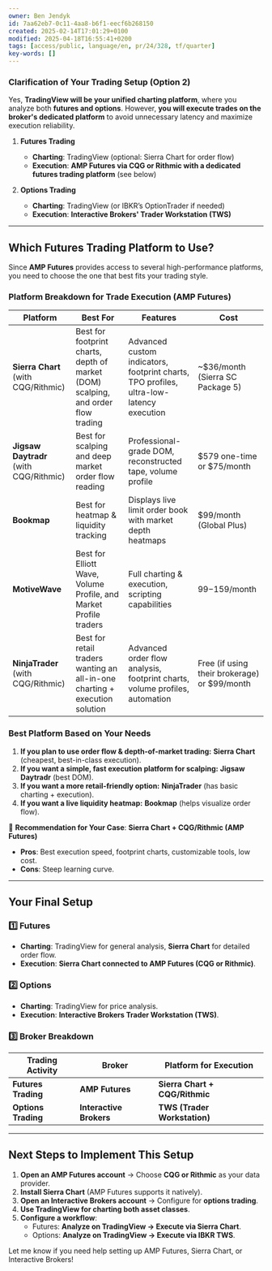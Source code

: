 ```yaml
---
owner: Ben Jendyk
id: 7aa62eb7-0c11-4aa8-b6f1-eecf6b268150
created: 2025-02-14T17:01:29+0100
modified: 2025-04-18T16:55:41+0200
tags: [access/public, language/en, pr/24/328, tf/quarter]
key-words: []
---
```


### **Clarification of Your Trading Setup (Option 2)**
Yes, **TradingView will be your unified charting platform**, where you analyze both **futures and options**. However, **you will execute trades on the broker's dedicated platform** to avoid unnecessary latency and maximize execution reliability.

1. **Futures Trading**
   - **Charting**: TradingView (optional: Sierra Chart for order flow)
   - **Execution**: **AMP Futures via CQG or Rithmic with a dedicated futures trading platform** (see below)

2. **Options Trading**
   - **Charting**: TradingView (or IBKR’s OptionTrader if needed)
   - **Execution**: **Interactive Brokers' Trader Workstation (TWS)**

---

## **Which Futures Trading Platform to Use?**
Since **AMP Futures** provides access to several high-performance platforms, you need to choose the one that best fits your trading style.

### **Platform Breakdown for Trade Execution (AMP Futures)**
| Platform | Best For | Features | Cost |
|----------|---------|----------|------|
| **Sierra Chart** (with CQG/Rithmic) | Best for footprint charts, depth of market (DOM) scalping, and order flow trading | Advanced custom indicators, footprint charts, TPO profiles, ultra-low-latency execution | ~$36/month (Sierra SC Package 5) |
| **Jigsaw Daytradr** (with CQG/Rithmic) | Best for scalping and deep market order flow reading | Professional-grade DOM, reconstructed tape, volume profile | $579 one-time or $75/month |
| **Bookmap** | Best for heatmap & liquidity tracking | Displays live limit order book with market depth heatmaps | $99/month (Global Plus) |
| **MotiveWave** | Best for Elliott Wave, Volume Profile, and Market Profile traders | Full charting & execution, scripting capabilities | $99-$159/month |
| **NinjaTrader** (with CQG/Rithmic) | Best for retail traders wanting an all-in-one charting + execution solution | Advanced order flow analysis, footprint charts, volume profiles, automation | Free (if using their brokerage) or $99/month |

### **Best Platform Based on Your Needs**
1. **If you plan to use order flow & depth-of-market trading:** **Sierra Chart** (cheapest, best-in-class execution).
2. **If you want a simple, fast execution platform for scalping:** **Jigsaw Daytradr** (best DOM).
3. **If you want a more retail-friendly option:** **NinjaTrader** (has basic charting + execution).
4. **If you want a live liquidity heatmap:** **Bookmap** (helps visualize order flow).

🚀 **Recommendation for Your Case**: **Sierra Chart + CQG/Rithmic (AMP Futures)**
- **Pros**: Best execution speed, footprint charts, customizable tools, low cost.
- **Cons**: Steep learning curve.

---

## **Your Final Setup**
### **1️⃣ Futures**
- **Charting**: TradingView for general analysis, **Sierra Chart** for detailed order flow.
- **Execution**: **Sierra Chart connected to AMP Futures (CQG or Rithmic)**.

### **2️⃣ Options**
- **Charting**: TradingView for price analysis.
- **Execution**: **Interactive Brokers Trader Workstation (TWS)**.

### **3️⃣ Broker Breakdown**
| **Trading Activity** | **Broker** | **Platform for Execution** |
|----------------------|-----------|---------------------------|
| **Futures Trading** | **AMP Futures** | **Sierra Chart + CQG/Rithmic** |
| **Options Trading** | **Interactive Brokers** | **TWS (Trader Workstation)** |

---

## **Next Steps to Implement This Setup**
1. **Open an AMP Futures account** → Choose **CQG or Rithmic** as your data provider.
2. **Install Sierra Chart** (AMP Futures supports it natively).
3. **Open an Interactive Brokers account** → Configure for **options trading**.
4. **Use TradingView for charting both asset classes**.
5. **Configure a workflow**:
   - Futures: **Analyze on TradingView → Execute via Sierra Chart**.
   - Options: **Analyze on TradingView → Execute via IBKR TWS**.

Let me know if you need help setting up AMP Futures, Sierra Chart, or Interactive Brokers!